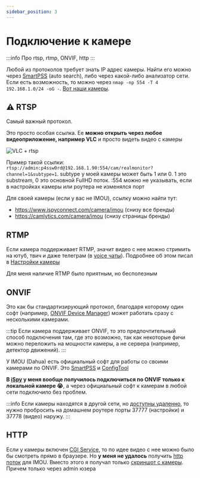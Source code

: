 ```yaml
---
sidebar_position: 3
---
```


# Подключение к камере

:::info
Про rtsp, rtmp, ONVIF, http
:::

Любой из протоколов требует знать IP адрес камеры. Найти его можно через [SmartPSS](apps/README.md) (auto search), либо через какой-либо анализатор сети. Если есть возможность, то можно через `nmap -np 554 -T 4 192.168.1.0/24 -oG -`. [Вот наши камеры](https://i.imgur.com/O8TGYAz.png).

## ⚠️ RTSP

Самый важный протокол.

Это просто особая ссылка. Ее **можно открыть через любое видеоприложение, например VLC** и просто видеть видео с камеры

![VLC + rtsp](https://i.imgur.com/GXFSZ6m.png)

Пример такой ссылки: `rtsp://admin:p4ssw0rd@192.168.1.90:554/cam/realmonitor?channel=1&subtype=1`. subtype у моей камеры может быть 1 или 0. 1 это substream, 0 это основной FullHD поток. :554 можно не указывать, если в настройках камеры или роутера не изменялся порт

Для своей камеры (если у вас не IMOU), ссылку можно найти тут:
- https://www.ispyconnect.com/camera/imou (снизу все бренды)
- https://camlytics.com/camera/imou (снизу страницы бренды)

## RTMP

Если камера поддерживает RTMP, значит видео с нее можно стримить на ютуб, твич и даже телеграм (в [voice чаты](https://telegram.org/blog/voice-chats-on-steroids)). Подробнее об этом писал в [Настройки камеры](settings.md)

Для меня наличие RTMP было приятным, но бесполезным

## ONVIF

Это как бы стандартизирующий протокол, благодаря которому один софт (например, [ONVIF Device Manager](https://sourceforge.net/projects/onvifdm/)) может работать сразу с несколькими камерами.

:::tip
Если камера поддерживает ONVIF, то это предпочтительный способ подключения там, где это возможно, так как некоторые фичи можно переложить на мощности камеры, а не сервера (например, детектор движений).
:::

У IMOU (Dahua) есть официальный софт для работы со своими камерами по ONVIF. Это [SmartPSS](https://dahuawiki.com/SmartPSS) и [ConfigTool](https://dahuawiki.com/ConfigTool)

**В [iSpy](apps/README.md) у меня вообще получилось подключиться по ONVIF только к локальной камере 😭**, а через официальный софт к камерам в любой сети подключило без проблем.

:::info
Если камеры находятся в другой сети, но [доступны удаленно](expose.md), то нужно пробросить на домашнем роутере порты 37777 (настройки) и 37778 (видео) наружу.
:::

## HTTP

Если у камеры включен [CGI Service](settings.md), то по идее видео с нее можно было бы смотреть прямо в браузере. Но **у меня не удалось** получить [http поток](https://community.home-assistant.io/t/imou-ip-camera-configuration-always-inactive/177604) для IMOU. Вместо этого я получал только [скриншот с камеры](settings.md). Причем только через admin юзера


